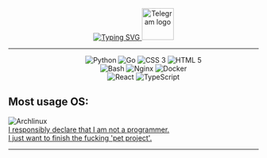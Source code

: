 <div align="center">
  <a href="https://git.io/typing-svg">
    <img src="https://readme-typing-svg.herokuapp.com?font=JetBrains+Mono&weight=600&duration=4000&pause=600&color=BA96F7&background=FFFFFF00&width=435&lines=Hello!+My+name+is+Andrew;I'm+system+administrator;Self-hosted+serving+is+my+love.+Lol" alt="Typing SVG" />
  </a>
  <a href="https://t.me/base_zadrot">
     <img width="64" alt="Telegram logo" src="https://upload.wikimedia.org/wikipedia/commons/thumb/8/82/Telegram_logo.svg/512px-Telegram_logo.svg.png">
  </a>
</div>
<hr/>
  <div align="center">
  <dl align="center">
     <dd>
       <img alt="Python" src="https://img.shields.io/badge/python-3670A0?style=for-the-badge&logo=python&logoColor=white">
       <img alt="Go" src="https://img.shields.io/badge/go-%2300ADD8.svg?style=for-the-badge&logo=go&logoColor=white">
       <img alt="CSS 3" src="https://img.shields.io/badge/css3-%231572B6.svg?style=for-the-badge&logo=css3&logoColor=white">
       <img alt="HTML 5" src="https://img.shields.io/badge/html5-%23E34F26.svg?style=for-the-badge&logo=html5&logoColor=white"> 
    </dd>
    <dd>
      <img alt="Bash" src="https://img.shields.io/badge/shell_script-%23121011.svg?style=for-the-badge&logo=gnu-bash&logoColor=white"> 
       <img alt="Nginx" src="https://img.shields.io/badge/nginx-%23009639.svg?style=for-the-badge&logo=nginx&logoColor=white">
       <img alt="Docker" src="https://img.shields.io/badge/docker-%230db7ed.svg?style=for-the-badge&logo=docker&logoColor=white">
    </dd>
    <dd>
      <img alt="React" src="https://img.shields.io/badge/React-61DAFB?logo=React&logoColor=black"> 
       <img alt="TypeScript" src="https://shields.io/badge/TypeScript-3178C6?logo=TypeScript&logoColor=FFF&style=flat-square">
    </dd>
  </dl>
</div>
<div>
  <H2>Most usage OS:</H2>
  <img alt="Archlinux" src="https://img.shields.io/badge/Arch%20Linux-1793D1?logo=arch-linux&logoColor=fff&style=for-the-badge">
  <br>
  <u>I responsibly declare that I am not a programmer. 
    <br>I just want to finish the fucking 'pet project'.</u>
</div>
<hr/>
